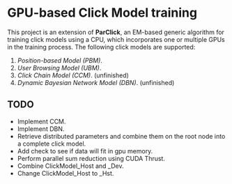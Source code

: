 # GPU-based Click Model training

This project is an extension of **ParClick**, an EM-based generic algorithm for
training click models using a CPU, which incorporates one or multiple GPUs in
the training process. The following click models are supported:

1. *Position-based Model (PBM)*.
2. *User Browsing Model (UBM)*.
3. *Click Chain Model (CCM)*. (unfinished)
4. *Dynamic Bayesian Network Model (DBN)*. (unfinished)

## TODO

- Implement CCM.
- Implement DBN.
- Retrieve distributed parameters and combine them on the root node into a complete click model.
- Add check to see if data will fit in gpu memory.
- Perform parallel sum reduction using CUDA Thrust.
- Combine ClickModel_Host and _Dev.
- Change ClickModel_Host to _Hst.
